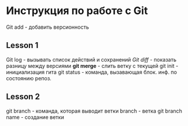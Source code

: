 # Инструкция по работе с Git
Git add - добавить версионность



## Lesson 1
Git log - вызывать список действий и сохранений
*Git diff* - показать разницу между версиями
**git merge** - слить ветку с текущей
git init - инициализация гита
git status - команда, вызавающая блок. инф. по состоянию репоз.
## Lesson 2
git branch - команда, которая выводит ветки
branch - ветка
git branch name - создание ветки
